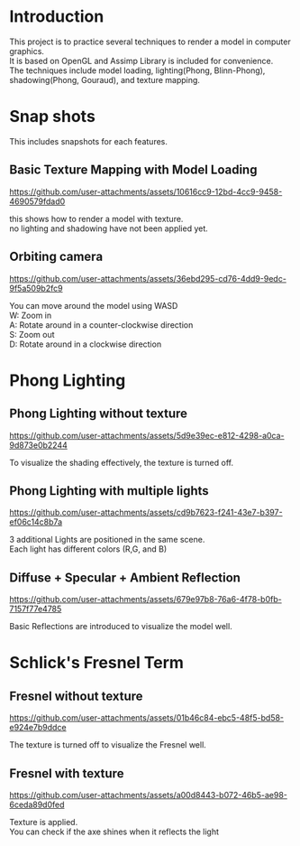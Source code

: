 # Introduction
This project is to practice several techniques to render a model in computer graphics. <br>
It is based on OpenGL and Assimp Library is included for convenience. <br>
The techniques include model loading, lighting(Phong, Blinn-Phong), shadowing(Phong, Gouraud), and texture mapping. <be>

# Snap shots
This includes snapshots for each features. <br>

##  Basic Texture Mapping with Model Loading

https://github.com/user-attachments/assets/10616cc9-12bd-4cc9-9458-4690579fdad0 

this shows how to render a model with texture. <br>
no lighting and shadowing have not been applied yet. <br>

## Orbiting camera

https://github.com/user-attachments/assets/36ebd295-cd76-4dd9-9edc-9f5a509b2fc9

You can move around the model using WASD  <br>
W: Zoom in <br>
A: Rotate around in a counter-clockwise direction <br>
S: Zoom out <br>
D: Rotate around in a clockwise direction <br>

# Phong Lighting 

## Phong Lighting without texture

https://github.com/user-attachments/assets/5d9e39ec-e812-4298-a0ca-9d873e0b2244

To visualize the shading effectively, the texture is turned off. <br>

## Phong Lighting with multiple lights

https://github.com/user-attachments/assets/cd9b7623-f241-43e7-b397-ef06c14c8b7a

3 additional Lights are positioned in the same scene. <br>
Each light has different colors (R,G, and B) <br>

## Diffuse + Specular + Ambient Reflection

https://github.com/user-attachments/assets/679e97b8-76a6-4f78-b0fb-7157f77e4785

Basic Reflections are introduced to visualize the model well. <br>

# Schlick's Fresnel Term

## Fresnel without texture

https://github.com/user-attachments/assets/01b46c84-ebc5-48f5-bd58-e924e7b9ddce

The texture is turned off to visualize the Fresnel well. <br>

## Fresnel with texture

https://github.com/user-attachments/assets/a00d8443-b072-46b5-ae98-6ceda89d0fed

Texture is applied. <br>
You can check if the axe shines when it reflects the light
